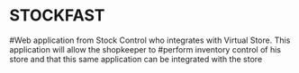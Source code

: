 # STOCKFAST
#Web application from Stock Control who integrates with Virtual Store. This application will allow the shopkeeper to #perform inventory control of his store and that this same application can be integrated with the store

